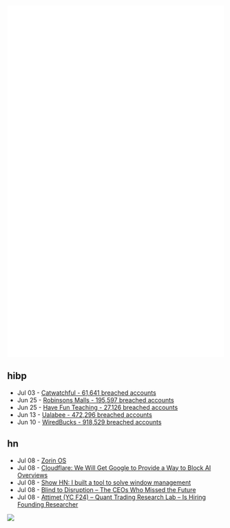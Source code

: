 ![Metrics](https://raw.githubusercontent.com/phixion/phixion/master/metrics.svg)

## hibp

<!--
for https://github.com/phixion/phixion/blob/main/.github/workflows/feeds.yml
-->
<!--START_SECTION:haveibeenpwnd-->
- Jul 03 - [Catwatchful - 61,641 breached accounts](https://haveibeenpwned.com/Breach/Catwatchful)
- Jun 25 - [Robinsons Malls - 195,597 breached accounts](https://haveibeenpwned.com/Breach/RobinsonsMalls)
- Jun 25 - [Have Fun Teaching - 27,126 breached accounts](https://haveibeenpwned.com/Breach/HaveFunTeaching)
- Jun 13 - [Ualabee - 472,296 breached accounts](https://haveibeenpwned.com/Breach/Ualabee)
- Jun 10 - [WiredBucks - 918,529 breached accounts](https://haveibeenpwned.com/Breach/WiredBucks)
<!--END_SECTION:haveibeenpwnd-->

## hn

<!--
for https://github.com/phixion/phixion/blob/main/.github/workflows/feeds.yml
-->
<!--START_SECTION:hn-->
- Jul 08 - [Zorin OS](https://zorin.com/os/)
- Jul 08 - [Cloudflare: We Will Get Google to Provide a Way to Block AI Overviews](https://www.seroundtable.com/cloudflare-block-google-ai-overviews-39718.html)
- Jul 08 - [Show HN: I built a tool to solve window management](https://aboveaverageuser.com/smartswitcher)
- Jul 08 - [Blind to Disruption – The CEOs Who Missed the Future](https://steveblank.com/2025/07/08/blind-to-disruption-the-ceos-who-missed-the-future/)
- Jul 08 - [Attimet (YC F24) – Quant Trading Research Lab – Is Hiring Founding Researcher](https://www.ycombinator.com/companies/attimet/jobs/6LaQIc5-founding-researcher-quant)
<!--END_SECTION:hn-->

<!--
for https://yhype.me
-->
![](https://hit.yhype.me/github/profile?user_id=13013670)
